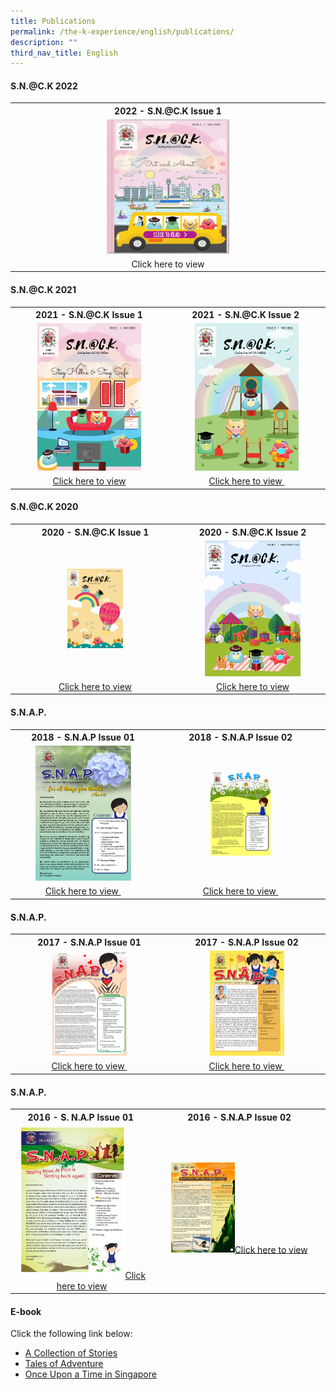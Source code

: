 ```yaml
---
title: Publications
permalink: /the-k-experience/english/publications/
description: ""
third_nav_title: English
---
```

<h4><strong>S.N.@C.K 2022</strong></h4>
<table>
<tbody>
<tr>
<th style="text-align: center;">2022 - S.N.@C.K Issue 1</th>
</tr>
<tr>
<td style="text-align: center;"><img style="width: 40%;" src="/images/epub1.png" /></td>
</tr>
<tr>
<td style="text-align: center;">Click here to view</td>
</tr>
</tbody>
</table>
<h4><strong>S.N.@C.K 2021</strong></h4>
<table>
<tbody>
<tr>
<th style="text-align: center;">2021 - S.N.@C.K Issue 1</th>
<th style="text-align: center;"><strong>2021 - S.N.@C.K Issue 2&nbsp;</strong></th>
</tr>
<tr>
<td style="text-align: center;"><img style="width: 70%;" src="/images/epub2.png" /></td>
<td style="text-align: center;"><img style="width: 70%;" src="/images/epub3.png" /></td>
</tr>
<tr>
<td style="text-align: center;"><a href="/files/SNACK%20Issue%201_2021.pdf" target="">Click here to view</a></td>
<td style="text-align: center;"><a href="/files/SNCK%20Issue%202%202021.pdf" target="_blank" rel="noopener">Click here to view&nbsp;</a></td>
</tr>
</tbody>
</table>
<h4><strong>S.N.@C.K 2020</strong></h4>
<table>
<tbody>
<tr>
<th style="text-align: center;">2020 - S.N.@C.K Issue 1</th>
<th style="text-align: center;">2020 - S.N.@C.K Issue 2</th>
</tr>
<tr>
<td style="text-align: center;"><img style="width: 35%;" src="/images/epub4.jpg" /></td>
<td style="text-align: center;"><img style="width: 70%;" src="/images/epub5.png" /></td>
</tr>
<tr>
<td style="text-align: center;"><a href="/files/Sn@CK%20Final%20Draft.pdf" target="">Click here to view</a></td>
<td style="text-align: center;"><a href="/files/SNACK%20ISSUE%202.pdf" target="_blank" rel="noopener">Click here to view</a></td>
</tr>
</tbody>
</table>
<h4><strong>S.N.A.P.</strong></h4>
<table>
<tbody>
<tr>
<th style="text-align: center;">2018 - S.N.A.P Issue 01</th>
<th style="text-align: center;">2018 - S.N.A.P Issue 02</th>
</tr>
<tr>
<td style="text-align: center;"><img style="width: 70%;" src="/images/epub6.jpg" /></td>
<td style="text-align: center;"><img style="width: 37%;" src="/images/epub7.jpg" /></td>
</tr>
<tr>
<td style="text-align: center;"><a href="/files/SNAP_Issue_01.pdf" target="_blank" rel="noopener">Click here to view&nbsp;</a></td>
<td style="text-align: center;"><a href="/files/SNAP%20V2.pdf" target="_blank" rel="noopener">Click here to view&nbsp;</a></td>
</tr>
</tbody>
</table>
<h4><strong>S.N.A.P.</strong></h4>
<table>
<tbody>
<tr>
<th style="text-align: center;">2017 - S.N.A.P Issue 01</th>
<th style="text-align: center;">2017 - S.N.A.P Issue 02</th>
</tr>
<tr>
<td style="text-align: center;"><img style="width: 50%;" src="/images/epub8.jpg" /></td>
<td style="text-align: center;"><img style="width: 50%;" src="/images/epub9.jpg" /></td>
</tr>
<tr>
<td style="text-align: center;"><a href="/files/SNAP%20Issue%2001.pdf" target="_blank" rel="noopener">Click here to view&nbsp;</a></td>
<td style="text-align: center;"><a href="/files/SNAP_02_2017.pdf" target="_blank" rel="noopener">Click here to view&nbsp;</a></td>
</tr>
</tbody>
</table>
<h4><strong>S.N.A.P.</strong></h4>
<table>
<tbody>
<tr>
<th style="text-align: center;">2016 - S. N.A.P Issue 01&nbsp;</th>
<th style="text-align: center;">2016 - S.N.A.P Issue 02</th>
</tr>
<tr>
<td style="text-align: center;"><img style="width: 80%;" src="/images/epub10.jpg" /><a href="/files/SNAP01-2016.pdf" target="_blank" rel="noopener">Click here to view</a></td>
<td style="text-align: center;"><img style="width: 39%;" src="/images/epub11.jpg" /><a href="/files/2ND%20ISSUE%20SNAP-2016.pdf" target="_blank" rel="noopener">Click here to view</a></td>
</tr>
</tbody>
</table>
<h4><strong>E-book</strong></h4>
<p>Click the following link below:</p>
<ul>
<li><a href="/files/A%20Collection%20of%20Stories%20(CHIJ%20Kellock)%202014%20-%20FINAL%20Version%20(2%20Nov).pdf" target="_blank" rel="noopener">A Collection of Stories</a></li>
<li><a href="/files/Tales_of_Adventure.pdf" target="_blank" rel="noopener">Tales of Adventure</a></li>
<li><a href="/files/Once%20upon%20a%20time%20in%20SG.pdf" target="_blank" rel="noopener">Once Upon a Time in Singapore</a></li>
</ul>